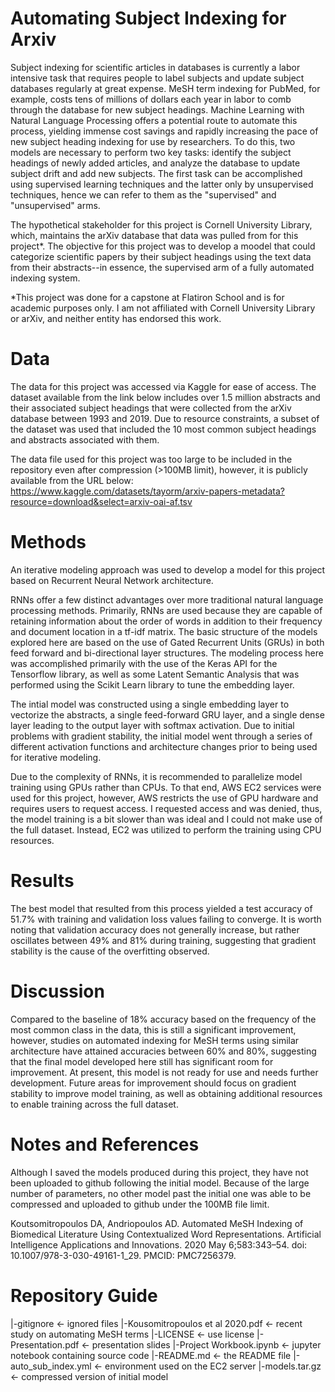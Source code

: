 # Automating Subject Indexing for Arxiv
Subject indexing for scientific articles in databases is currently a labor intensive task that requires people to label subjects and update subject databases regularly at great expense. MeSH term indexing for PubMed, for example, costs tens of millions of dollars each year in labor to comb through the database for new subject headings. Machine Learning with Natural Language Processing offers a potential route to automate this process, yielding immense cost savings and rapidly increasing the pace of new subject heading indexing for use by researchers. To do this, two models are necessary to perform two key tasks: identify the subject headings of newly added articles, and analyze the database to update subject drift and add new subjects. The first task can be accomplished using supervised learning techniques and the latter only by unsupervised techniques, hence we can refer to them as the "supervised" and "unsupervised" arms.

The hypothetical stakeholder for this project is Cornell University Library, which, maintains the arXiv database that data was pulled from for this project*. The objective for this project was to develop a moodel that could categorize scientific papers by their subject headings using the text data from their abstracts--in essence, the supervised arm of a fully automated indexing system.

*This project was done for a capstone at Flatiron School and is for academic purposes only. I am not affiliated with Cornell University Library or arXiv, and neither entity has endorsed this work.

# Data

The data for this project was accessed via Kaggle for ease of access. The dataset available from the link below includes over 1.5 million abstracts and their associated subject headings that were collected from the arXiv database between 1993 and 2019. Due to resource constraints, a subset of the dataset was used that included the 10 most common subject headings and abstracts associated with them.

The data file used for this project was too large to be included in the repository even after compression (>100MB limit), however, it is publicly available from the URL below:
https://www.kaggle.com/datasets/tayorm/arxiv-papers-metadata?resource=download&select=arxiv-oai-af.tsv

# Methods

An iterative modeling approach was used to develop a model for this project based on Recurrent Neural Network architecture. 

RNNs offer a few distinct advantages over more traditional natural language processing methods. Primarily, RNNs are used because they are capable of retaining information about the order of words in addition to their frequency and document location in a tf-idf matrix. The basic structure of the models explored here are based on the use of Gated Recurrent Units (GRUs) in both feed forward and bi-directional layer structures. The modeling process here was accomplished primarily with the use of the Keras API for the Tensorflow library, as well as some Latent Semantic Analysis that was performed using the Scikit Learn library to tune the embedding layer.

The intial model was constructed using a single embedding layer to vectorize the abstracts, a single feed-forward GRU layer, and a single dense layer leading to the output layer with softmax activation. Due to initial problems with gradient stability, the initial model went through a series of different activation functions and architecture changes prior to being used for iterative modeling.

Due to the complexity of RNNs, it is recommended to parallelize model training using GPUs rather than CPUs. To that end, AWS EC2 services were used for this project, however, AWS restricts the use of GPU hardware and requires users to request access. I requested access and was denied, thus, the model training is a bit slower than was ideal and I could not make use of the full dataset. Instead, EC2 was utilized to perform the training using CPU resources.

# Results

The best model that resulted from this process yielded a test accuracy of 51.7% with training and validation loss values failing to converge. It is worth noting that validation accuracy does not generally increase, but rather oscillates between 49% and 81% during training, suggesting that gradient stability is the cause of the overfitting observed. 

# Discussion

Compared to the baseline of 18% accuracy based on the frequency of the most common class in the data, this is still a significant improvement, however, studies on automated indexing for MeSH terms using similar architecture have attained accuracies between 60% and 80%, suggesting that the final model developed here still has significant room for improvement. At present, this model is not ready for use and needs further development. Future areas for improvement should focus on gradient stability to improve model training, as well as obtaining additional resources to enable training across the full dataset.

# Notes and References

Although I saved the models produced during this project, they have not been uploaded to github following the initial model. Because of the large number of parameters, no other model past the initial one was able to be compressed and uploaded to github under the 100MB file limit.

Koutsomitropoulos DA, Andriopoulos AD. Automated MeSH Indexing of Biomedical Literature Using Contextualized Word Representations. Artificial Intelligence Applications and Innovations. 2020 May 6;583:343–54. doi: 10.1007/978-3-030-49161-1_29. PMCID: PMC7256379.

# Repository Guide

|-gitignore                                        <- ignored files
|-Kousomitropoulos et al 2020.pdf                  <- recent study on automating MeSH terms
|-LICENSE                                          <- use license
|-Presentation.pdf                                 <- presentation slides
|-Project Workbook.ipynb                           <- jupyter notebook containing source code
|-README.md                                        <- the README file
|-auto_sub_index.yml                               <- environment used on the EC2 server
|-models.tar.gz                                    <- compressed version of initial model
